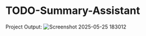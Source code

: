 # TODO-Summary-Assistant

Project Output:
![Screenshot 2025-05-25 183012](https://github.com/user-attachments/assets/7ff629bc-fad6-4f52-bcd4-c698949f29a2)
